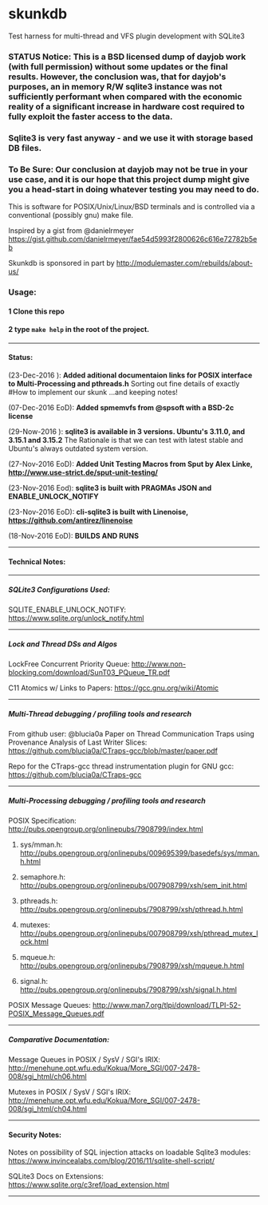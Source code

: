 # skunkdb

Test harness for multi-thread and VFS plugin development with SQLite3

### STATUS Notice: This is a BSD licensed dump of dayjob work (with full permission) without some updates or the final results. However, the conclusion was, that for dayjob's purposes, an in memory R/W sqlite3 instance was not sufficiently performant when compared with the economic reality of a significant increase in hardware cost required to fully exploit the faster access to the data.

### Sqlite3 is very fast anyway - and we use it with storage based DB files.

### To Be Sure: Our conclusion at dayjob may not be true in your use case, and it is our hope that this project dump might give you a head-start in doing whatever testing you may need to do.

This is software for POSIX/Unix/Linux/BSD terminals and is controlled via a conventional (possibly gnu) make file.

Inspired by a gist from @danielrmeyer https://gist.github.com/danielrmeyer/fae54d5993f2800626c616e72782b5eb

Skunkdb is sponsored in part by http://modulemaster.com/rebuilds/about-us/

### Usage: 
#### 1 Clone this repo
#### 2 type `make help` in the root of the project.

-----

#### Status:
(23-Dec-2016    ): **Added aditional documentaion links for POSIX interface to Multi-Processing and pthreads.h**
                   Sorting out fine details of exactly #How to implement our skunk ...and keeping notes!

(07-Dec-2016 EoD): **Added spmemvfs from @spsoft with a BSD-2c license**

(29-Now-2016    ): **sqlite3 is available in 3 versions. Ubuntu's 3.11.0, and 3.15.1 and 3.15.2**
                   The Rationale is that we can test with latest stable and Ubuntu's always outdated system version.

(27-Nov-2016 EoD): **Added Unit Testing Macros from Sput by Alex Linke, http://www.use-strict.de/sput-unit-testing/**

(23-Nov-2016 Eod): **sqlite3 is built with PRAGMAs JSON and ENABLE_UNLOCK_NOTIFY**

(23-Nov-2016 EoD): **cli-sqlite3 is built with Linenoise, https://github.com/antirez/linenoise**

(18-Nov-2016 EoD): **BUILDS AND RUNS**

-----

#### Technical Notes:

-----

##### SQLite3 Configurations Used:

SQLITE_ENABLE_UNLOCK_NOTIFY: https://www.sqlite.org/unlock_notify.html

-----

##### Lock and Thread DSs and Algos

LockFree Concurrent Priority Queue: http://www.non-blocking.com/download/SunT03_PQueue_TR.pdf

C11 Atomics w/ Links to Papers: https://gcc.gnu.org/wiki/Atomic

-----

##### Multi-Thread debugging / profiling tools and research

From github user: @blucia0a
Paper on Thread Communication Traps using Provenance Analysis of Last Writer Slices: https://github.com/blucia0a/CTraps-gcc/blob/master/paper.pdf

Repo for the CTraps-gcc thread instrumentation plugin for GNU gcc: https://github.com/blucia0a/CTraps-gcc

-----

##### Multi-Processing debugging / profiling tools and research

POSIX Specification: http://pubs.opengroup.org/onlinepubs/7908799/index.html

1) sys/mman.h: http://pubs.opengroup.org/onlinepubs/009695399/basedefs/sys/mman.h.html

2) semaphore.h: http://pubs.opengroup.org/onlinepubs/007908799/xsh/sem_init.html

3) pthreads.h: http://pubs.opengroup.org/onlinepubs/7908799/xsh/pthread.h.html

4) mutexes: http://pubs.opengroup.org/onlinepubs/007908799/xsh/pthread_mutex_lock.html

5) mqueue.h: http://pubs.opengroup.org/onlinepubs/7908799/xsh/mqueue.h.html

6) signal.h: http://pubs.opengroup.org/onlinepubs/7908799/xsh/signal.h.html

POSIX Message Queues: http://www.man7.org/tlpi/download/TLPI-52-POSIX_Message_Queues.pdf

-----

##### Comparative Documentation:

Message Queues in POSIX / SysV / SGI's IRIX: http://menehune.opt.wfu.edu/Kokua/More_SGI/007-2478-008/sgi_html/ch06.html

Mutexes in POSIX / SysV / SGI's IRIX: http://menehune.opt.wfu.edu/Kokua/More_SGI/007-2478-008/sgi_html/ch04.html

-----

#### Security Notes:

Notes on possibility of SQL injection attacks on loadable Sqlite3 modules: https://www.invincealabs.com/blog/2016/11/sqlite-shell-script/ 

SQLite3 Docs on Extensions: https://www.sqlite.org/c3ref/load_extension.html

-----

